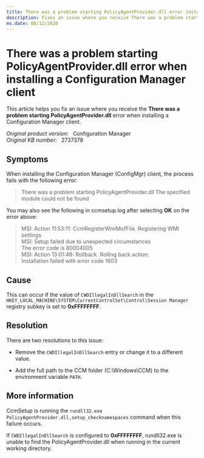 ```yaml
---
title: There was a problem starting PolicyAgentProvider.dll error installing client 
description: Fixes an issue where you receive There was a problem starting PolicyAgentProvider.dll error when installing a Configuration Manager client.
ms.date: 08/12/2020
---
```

# There was a problem starting PolicyAgentProvider.dll error when installing a Configuration Manager client

This article helps you fix an issue where you receive the **There was a problem starting PolicyAgentProvider.dll** error when installing a Configuration Manager client.

_Original product version:_ &nbsp; Configuration Manager  
_Original KB number:_ &nbsp; 2737378

## Symptoms

When installing the Configuration Manager (ConfigMgr) client, the process fails with the following error:

> There was a problem starting PolicyAgentProvider.dll The specified module could not be found

You may also see the following in ccmsetup.log after selecting **OK** on the error above:

> MSI: Action 11:53:11: CcmRegisterWmiMofFile. Registering WMI settings  
> MSI: Setup failed due to unexpected circumstances  
> The error code is 80004005  
> MSI: Action 13:01:48: Rollback. Rolling back action:  
> Installation failed with error code 1603

## Cause

This can occur if the value of `CWDIllegalInDllSearch` in the `HKEY_LOCAL_MACHINE\SYSTEM\CurrentControlSet\Control\Session Manager` registry subkey is set to **0xFFFFFFFF**.

## Resolution

There are two resolutions to this issue:

- Remove the `CWDIllegalInDllSearch` entry or change it to a different value.

- Add the full path to the CCM folder (C:\Windows\CCM) to the environment variable `PATH`.

## More information

CcmSetup is running the `rundll32.exe PolicyAgentProvider.dll,setup_checknamespaces` command when this failure occurs.

If `CWDIllegalInDllSearch` is configured to **0xFFFFFFFF**, rundll32.exe is unable to find the PolicyAgentProvider.dll when running in the current working directory.
